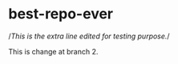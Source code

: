 # best-repo-ever
/*This is the extra line edited for testing purpose.*/

This is change at branch 2.
